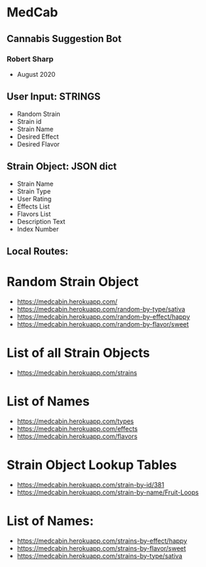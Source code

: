 # MedCab
## Cannabis Suggestion Bot
### Robert Sharp
- August 2020


## User Input: STRINGS
- Random Strain
- Strain id
- Strain Name
- Desired Effect
- Desired Flavor

## Strain Object: JSON dict
- Strain Name
- Strain Type
- User Rating
- Effects List
- Flavors List
- Description Text
- Index Number


## Local Routes:

# Random Strain Object
- https://medcabin.herokuapp.com/
- https://medcabin.herokuapp.com/random-by-type/sativa
- https://medcabin.herokuapp.com/random-by-effect/happy
- https://medcabin.herokuapp.com/random-by-flavor/sweet

# List of all Strain Objects
- https://medcabin.herokuapp.com/strains

# List of Names
- https://medcabin.herokuapp.com/types
- https://medcabin.herokuapp.com/effects
- https://medcabin.herokuapp.com/flavors

# Strain Object Lookup Tables
- https://medcabin.herokuapp.com/strain-by-id/381
- https://medcabin.herokuapp.com/strain-by-name/Fruit-Loops

# List of Names:
- https://medcabin.herokuapp.com/strains-by-effect/happy
- https://medcabin.herokuapp.com/strains-by-flavor/sweet
- https://medcabin.herokuapp.com/strains-by-type/sativa
